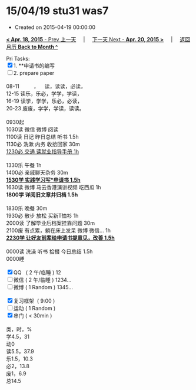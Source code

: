 # 15/04/19 stu31 was7

- Created on 2015-04-19 00:00:00

[**< Apr. 18, 2015** - Prev 上一天](/lifelogs/2015/04/d18.md) &nbsp; &nbsp; | &nbsp; &nbsp; [下一天 Next - **Apr. 20, 2015 >**](/lifelogs/2015/04/d20.md) &nbsp; &nbsp; |  &nbsp; &nbsp; [返回月历 **Back to Month ^**](/lifelogs/2015/04/index.md)
<br/><div>Pri Tasks:<br/><input type="checkbox" checked="true" />1. **申请书的编写</div><div><input type="checkbox" />2. prepare paper</div><div><div><br/></div>08-11          ，    读，读读，必读，<br/>12-15 读乐，乐必，学学，学读，<br/>16-19 读学，学学，乐必，必读，<br/>20-23 废废，学学，学读，读读。<div><br/></div>0930起<br/>1030读 微信 微博 阅读</div><div>1100读 日记 昨日总结 听书 1.5h</div><div>1130必 洗漱 内务 收拾回家 30m</div><div><u>1230必 交通 读就业指导手册 1h</u></div><div><br/></div><div>1330乐 午餐 1h</div><div>1400必 亲戚聊天杂务 30m</div><div><b><u>1530学 实践学习写*申请书 1.5h</u></b></div><div>1630读 微博 马云香港演讲视频 吃西瓜 1h</div><div><b>1800学 </b><b>详阅旧文章并</b><b>归档</b><b> 1.5h</b></div><div><div><br/></div>1830乐 晚餐 30m</div><div>1930必 散步 放松 买新T恤衫 1h</div><div>2000读 了解毕业后档案挂靠问题 30m</div><div>2100废 有点累，躺在床上发呆 微博 微信… 1h</div><div><b><u>2230学 让好友前辈给申请书提意见，改善 1.5h</u></b></div><div><br/></div><div>0000读 洗澡 听书 拾掇 今日总结 1.5h<br/></div><div>0000睡</div><div><br/></div><div><input type="checkbox" checked="true" />QQ   ( 2 午/临睡 ) 12<br/><input type="checkbox" />微信 ( 2 午/临睡 ) 1234…</div><div><input type="checkbox" />微博 ( 1 Random ) 1345…</div><div><br/></div><div><input type="checkbox" checked="true" />复习框架  ( 9:00 )</div><div><input type="checkbox" />运动 ( 1 Random ) </div><div><input type="checkbox" checked="true" />串门 ( < 30min ) </div><div><div><br/></div>类，时，%<br/>学4.5，31<br/>动0<br/>读5.5，37.9<br/>乐1.5，10.3<br/>必2，13.8</div><div>废1，6.9<br/>总14.5</div>
